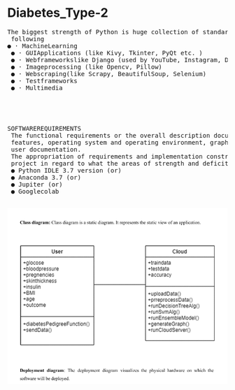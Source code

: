 <h1> Diabetes_Type-2 </h1>
<pre>The biggest strength of Python is huge collection of standard library which can be used for the
 following
● · MachineLearning
 ● · GUIApplications (like Kivy, Tkinter, PyQt etc. )
 ● · Webframeworkslike Django (used by YouTube, Instagram, Dropbox)
 ● · Imageprocessing (like Opencv, Pillow)
 ● · Webscraping(like Scrapy, BeautifulSoup, Selenium)
 ● · Testframeworks
 ● · Multimedia
 </pre>
 <br>
 <pre> 
SOFTWAREREQUIREMENTS
 The functional requirements or the overall description documents include the product perspective and
 features, operating system and operating environment, graphics requirements, design constraints and
 user documentation.
 The appropriation of requirements and implementation constraints gives the general overview of the
 project in regard to what the areas of strength and deficit are and how to tackle them.
 ● Python IDLE 3.7 version (or)
 ● Anaconda 3.7 (or)
 ● Jupiter (or)
 ● Googlecolab
 </pre>
<img src="UML_Diagram.png">
